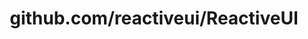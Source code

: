---
layout: post
title: github.com/reactiveui/ReactiveUI
categories: link
tags: [انگلیسی, گیت‌هاب, برنامه‌نویسی]
---